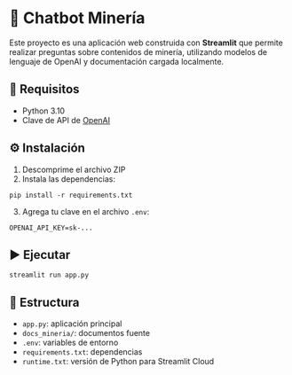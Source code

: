 # 🤖 Chatbot Minería

Este proyecto es una aplicación web construida con **Streamlit** que permite realizar preguntas sobre contenidos de minería, utilizando modelos de lenguaje de OpenAI y documentación cargada localmente.

## 🚀 Requisitos
- Python 3.10
- Clave de API de [OpenAI](https://platform.openai.com/account/api-keys)

## ⚙️ Instalación
1. Descomprime el archivo ZIP
2. Instala las dependencias:
```
pip install -r requirements.txt
```
3. Agrega tu clave en el archivo `.env`:
```
OPENAI_API_KEY=sk-...
```

## ▶️ Ejecutar
```
streamlit run app.py
```

## 📁 Estructura
- `app.py`: aplicación principal
- `docs_mineria/`: documentos fuente
- `.env`: variables de entorno
- `requirements.txt`: dependencias
- `runtime.txt`: versión de Python para Streamlit Cloud

